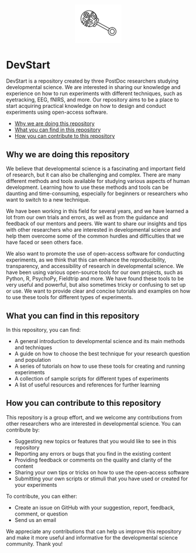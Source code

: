 
<div align="center">
  <picture style="text-align: right;">
    <source media="(prefers-color-scheme: dark)" srcset="https://github.com/TommasoGhilardi/DevStart/blob/main/source/_static/IconW.svg">
    <source media="(prefers-color-scheme: light)" srcset="https://github.com/TommasoGhilardi/DevStart/blob/main/source/_static/IconB.svg">
    <img alt="Shows an illustrated sun in light mode and a moon with stars in dark mode." src="https://github.com/TommasoGhilardi/DevStart/blob/main/source/_static/IconB.svg" width="25%">
  </picture>
</div>


# DevStart 

DevStart is a repository created by three PostDoc researchers studying developmental science. We are interested in sharing our knowledge and experience on how to run experiments with different techniques, such as eyetracking, EEG, fNIRS, and more. Our repository aims to be a place to start acquiring practical knowledge on how to design and conduct experiments using open-access software.
- [Why we are doing this repository](#why-we-are-doing-this-repository)
- [What you can find in this repository](#what-you-can-find-in-this-repository)
- [How you can contribute to this repository](#how-you-can-contribute-to-this-repository)



## Why we are doing this repository

We believe that developmental science is a fascinating and important field of research, but it can also be challenging and complex. There are many different methods and tools available for studying various aspects of human development. Learning how to use these methods and tools can be daunting and time-consuming, especially for beginners or researchers who want to switch to a new technique.

We have been working in this field for several years, and we have learned a lot from our own trials and errors, as well as from the guidance and feedback of our mentors and peers. We want to share our insights and tips with other researchers who are interested in developmental science and help them overcome some of the common hurdles and difficulties that we have faced or seen others face.

We also want to promote the use of open-access software for conducting experiments, as we think that this can enhance the reproducibility, transparency, and accessibility of research in developmental science. We have been using various open-source tools for our own projects, such as Python, R, PsychoPy, Fieldtrip and more. We have found these tools to be very useful and powerful, but also sometimes tricky or confusing to set up or use. We want to provide clear and concise tutorials and examples on how to use these tools for different types of experiments.

## What you can find in this repository

In this repository, you can find:

- A general introduction to developmental science and its main methods and techniques
- A guide on how to choose the best technique for your research question and population
- A series of tutorials on how to use these tools for creating and running experiments
- A collection of sample scripts for different types of experiments
- A list of useful resources and references for further learning

## How you can contribute to this repository

This repository is a group effort, and we welcome any contributions from other researchers who are interested in developmental science. You can contribute by:

- Suggesting new topics or features that you would like to see in this repository
- Reporting any errors or bugs that you find in the existing content
- Providing feedback or comments on the quality and clarity of the content
- Sharing your own tips or tricks on how to use the open-access software
- Submitting your own scripts or stimuli that you have used or created for your experiments

To contribute, you can either:

- Create an issue on GitHub with your suggestion, report, feedback, comment, or question
- Send us an email

We appreciate any contributions that can help us improve this repository and make it more useful and informative for the developmental science community. Thank you!
